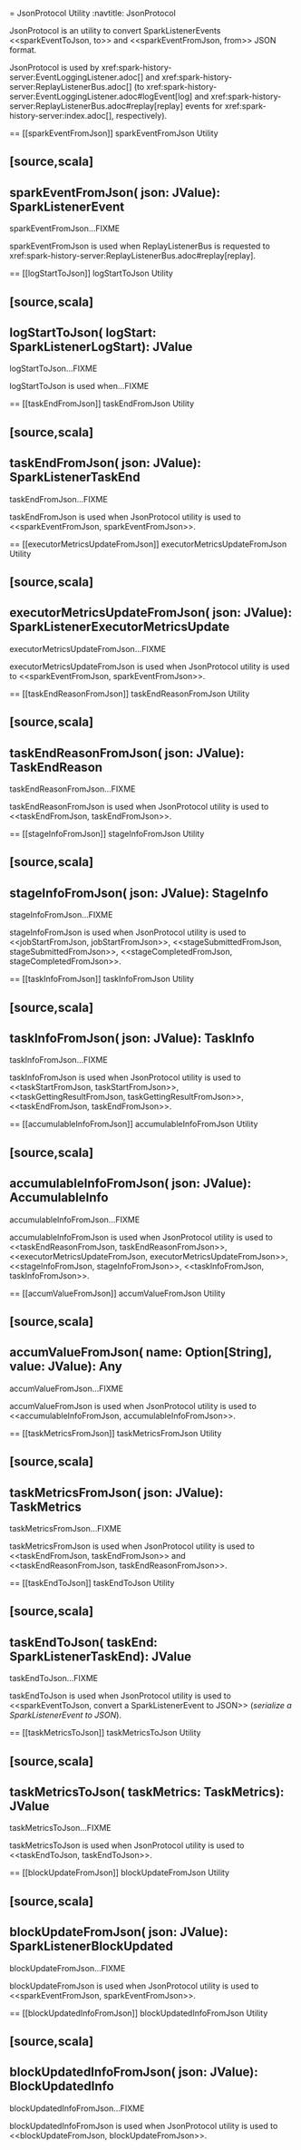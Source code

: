 = JsonProtocol Utility
:navtitle: JsonProtocol

JsonProtocol is an utility to convert SparkListenerEvents <<sparkEventToJson, to>> and <<sparkEventFromJson, from>> JSON format.

JsonProtocol is used by xref:spark-history-server:EventLoggingListener.adoc[] and xref:spark-history-server:ReplayListenerBus.adoc[] (to xref:spark-history-server:EventLoggingListener.adoc#logEvent[log] and xref:spark-history-server:ReplayListenerBus.adoc#replay[replay] events for xref:spark-history-server:index.adoc[], respectively).

== [[sparkEventFromJson]] sparkEventFromJson Utility

[source,scala]
----
sparkEventFromJson(
  json: JValue): SparkListenerEvent
----

sparkEventFromJson...FIXME

sparkEventFromJson is used when ReplayListenerBus is requested to xref:spark-history-server:ReplayListenerBus.adoc#replay[replay].

== [[logStartToJson]] logStartToJson Utility

[source,scala]
----
logStartToJson(
  logStart: SparkListenerLogStart): JValue
----

logStartToJson...FIXME

logStartToJson is used when...FIXME

== [[taskEndFromJson]] taskEndFromJson Utility

[source,scala]
----
taskEndFromJson(
  json: JValue): SparkListenerTaskEnd
----

taskEndFromJson...FIXME

taskEndFromJson is used when JsonProtocol utility is used to <<sparkEventFromJson, sparkEventFromJson>>.

== [[executorMetricsUpdateFromJson]] executorMetricsUpdateFromJson Utility

[source,scala]
----
executorMetricsUpdateFromJson(
  json: JValue): SparkListenerExecutorMetricsUpdate
----

executorMetricsUpdateFromJson...FIXME

executorMetricsUpdateFromJson is used when JsonProtocol utility is used to <<sparkEventFromJson, sparkEventFromJson>>.

== [[taskEndReasonFromJson]] taskEndReasonFromJson Utility

[source,scala]
----
taskEndReasonFromJson(
  json: JValue): TaskEndReason
----

taskEndReasonFromJson...FIXME

taskEndReasonFromJson is used when JsonProtocol utility is used to <<taskEndFromJson, taskEndFromJson>>.

== [[stageInfoFromJson]] stageInfoFromJson Utility

[source,scala]
----
stageInfoFromJson(
  json: JValue): StageInfo
----

stageInfoFromJson...FIXME

stageInfoFromJson is used when JsonProtocol utility is used to <<jobStartFromJson, jobStartFromJson>>, <<stageSubmittedFromJson, stageSubmittedFromJson>>, <<stageCompletedFromJson, stageCompletedFromJson>>.

== [[taskInfoFromJson]] taskInfoFromJson Utility

[source,scala]
----
taskInfoFromJson(
  json: JValue): TaskInfo
----

taskInfoFromJson...FIXME

taskInfoFromJson is used when JsonProtocol utility is used to <<taskStartFromJson, taskStartFromJson>>, <<taskGettingResultFromJson, taskGettingResultFromJson>>, <<taskEndFromJson, taskEndFromJson>>.

== [[accumulableInfoFromJson]] accumulableInfoFromJson Utility

[source,scala]
----
accumulableInfoFromJson(
  json: JValue): AccumulableInfo
----

accumulableInfoFromJson...FIXME

accumulableInfoFromJson is used when JsonProtocol utility is used to <<taskEndReasonFromJson, taskEndReasonFromJson>>, <<executorMetricsUpdateFromJson, executorMetricsUpdateFromJson>>, <<stageInfoFromJson, stageInfoFromJson>>, <<taskInfoFromJson, taskInfoFromJson>>.

== [[accumValueFromJson]] accumValueFromJson Utility

[source,scala]
----
accumValueFromJson(
  name: Option[String],
  value: JValue): Any
----

accumValueFromJson...FIXME

accumValueFromJson is used when JsonProtocol utility is used to <<accumulableInfoFromJson, accumulableInfoFromJson>>.

== [[taskMetricsFromJson]] taskMetricsFromJson Utility

[source,scala]
----
taskMetricsFromJson(
  json: JValue): TaskMetrics
----

taskMetricsFromJson...FIXME

taskMetricsFromJson is used when JsonProtocol utility is used to <<taskEndFromJson, taskEndFromJson>> and <<taskEndReasonFromJson, taskEndReasonFromJson>>.

== [[taskEndToJson]] taskEndToJson Utility

[source,scala]
----
taskEndToJson(
  taskEnd: SparkListenerTaskEnd): JValue
----

taskEndToJson...FIXME

taskEndToJson is used when JsonProtocol utility is used to <<sparkEventToJson, convert a SparkListenerEvent to JSON>> (_serialize a SparkListenerEvent to JSON_).

== [[taskMetricsToJson]] taskMetricsToJson Utility

[source,scala]
----
taskMetricsToJson(
  taskMetrics: TaskMetrics): JValue
----

taskMetricsToJson...FIXME

taskMetricsToJson is used when JsonProtocol utility is used to <<taskEndToJson, taskEndToJson>>.

== [[blockUpdateFromJson]] blockUpdateFromJson Utility

[source,scala]
----
blockUpdateFromJson(
  json: JValue): SparkListenerBlockUpdated
----

blockUpdateFromJson...FIXME

blockUpdateFromJson is used when JsonProtocol utility is used to <<sparkEventFromJson, sparkEventFromJson>>.

== [[blockUpdatedInfoFromJson]] blockUpdatedInfoFromJson Utility

[source,scala]
----
blockUpdatedInfoFromJson(
  json: JValue): BlockUpdatedInfo
----

blockUpdatedInfoFromJson...FIXME

blockUpdatedInfoFromJson is used when JsonProtocol utility is used to <<blockUpdateFromJson, blockUpdateFromJson>>.
